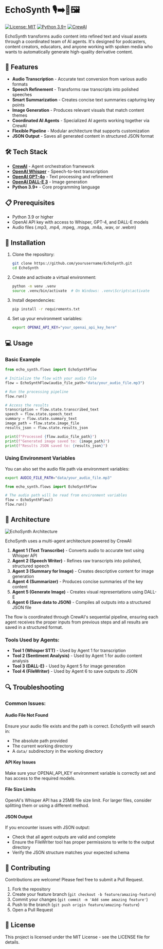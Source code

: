 # EchoSynth 🎙️➡️📝🖼️

[![License: MIT](https://img.shields.io/badge/License-MIT-yellow.svg)](https://opensource.org/licenses/MIT)
[![Python 3.9+](https://img.shields.io/badge/python-3.9+-blue.svg)](https://www.python.org/downloads/)
[![CrewAI](https://img.shields.io/badge/CrewAI-Powered-green.svg)](https://github.com/joaomdmoura/crewai)

EchoSynth transforms audio content into refined text and visual assets through a coordinated team of AI agents. It's designed for podcasters, content creators, educators, and anyone working with spoken media who wants to automatically generate high-quality derivative content.

## 🌟 Features

- **Audio Transcription** - Accurate text conversion from various audio formats
- **Speech Refinement** - Transforms raw transcripts into polished speeches
- **Smart Summarization** - Creates concise text summaries capturing key points
- **Image Generation** - Produces relevant visuals that match content themes
- **Coordinated AI Agents** - Specialized AI agents working together via CrewAI
- **Flexible Pipeline** - Modular architecture that supports customization
- **JSON Output** - Saves all generated content in structured JSON format

## 🛠️ Tech Stack

- **[CrewAI](https://github.com/joaomdmoura/crewai)** - Agent orchestration framework
- **[OpenAI Whisper](https://openai.com/research/whisper)** - Speech-to-text transcription
- **[OpenAI GPT-4o](https://openai.com/gpt-4)** - Text processing and refinement
- **[OpenAI DALL-E 3](https://openai.com/dall-e-3)** - Image generation
- **Python 3.9+** - Core programming language

## 📋 Prerequisites

- Python 3.9 or higher
- OpenAI API key with access to Whisper, GPT-4, and DALL-E models
- Audio files (.mp3, .mp4, .mpeg, .mpga, .m4a, .wav, or .webm)

## 🚀 Installation

1. Clone the repository:
   ```bash
   git clone https://github.com/yourusername/EchoSynth.git
   cd EchoSynth
   ```

2. Create and activate a virtual environment:
   ```bash
   python -m venv .venv
   source .venv/bin/activate  # On Windows: .venv\Scripts\activate
   ```

3. Install dependencies:
   ```bash
   pip install -r requirements.txt
   ```

4. Set up your environment variables:
   ```bash
   export OPENAI_API_KEY="your_openai_api_key_here"
   ```

## 💻 Usage

### Basic Example

```python
from echo_synth.flows import EchoSynthFlow

# Initialize the flow with your audio file
flow = EchoSynthFlow(audio_file_path="data/your_audio_file.mp3")

# Run the processing pipeline
flow.run()

# Access the results
transcription = flow.state.transcribed_text
speech = flow.state.speech_text
summary = flow.state.summary_text
image_path = flow.state.image_file
results_json = flow.state.results_json

print(f"Processed {flow.audio_file_path}")
print(f"Generated image saved to: {image_path}")
print(f"Results JSON saved to: {results_json}")
```

### Using Environment Variables

You can also set the audio file path via environment variables:

```bash
export AUDIO_FILE_PATH="data/your_audio_file.mp3"
```

```python
from echo_synth.flows import EchoSynthFlow

# The audio path will be read from environment variables
flow = EchoSynthFlow()
flow.run()
```

## 🧠 Architecture

![EchoSynth Architecture](https://github.com/user-attachments/assets/ee64e336-69b0-4d20-8878-1630cc4b9c13)

EchoSynth uses a multi-agent architecture powered by CrewAI:

1. **Agent 1 (Text Transcribe)** - Converts audio to accurate text using Whisper API
2. **Agent 2 (Speech Writer)** - Refines raw transcripts into polished, structured speech
3. **Agent 3 (Summary for Image)** - Creates descriptive content for image generation
4. **Agent 4 (Summarizer)** - Produces concise summaries of the key content
5. **Agent 5 (Generate Image)** - Creates visual representations using DALL-E
6. **Agent 6 (Save data to JSON)** - Compiles all outputs into a structured JSON file

The flow is coordinated through CrewAI's sequential pipeline, ensuring each agent receives the proper inputs from previous steps and all results are saved in a structured format.

### Tools Used by Agents:

- **Tool 1 (Whisper STT)** - Used by Agent 1 for transcription
- **Tool 2 (Sentiment Analysis)** - Used by Agent 1 for audio content analysis
- **Tool 3 (DALL-E)** - Used by Agent 5 for image generation
- **Tool 4 (FileWriter)** - Used by Agent 6 to save outputs to JSON

## 🔍 Troubleshooting

### Common Issues:

#### Audio File Not Found
Ensure your audio file exists and the path is correct. EchoSynth will search in:
- The absolute path provided
- The current working directory
- A `data/` subdirectory in the working directory

#### API Key Issues
Make sure your OPENAI_API_KEY environment variable is correctly set and has access to the required models.

#### File Size Limits
OpenAI's Whisper API has a 25MB file size limit. For larger files, consider splitting them or using a different method.

#### JSON Output
If you encounter issues with JSON output:
- Check that all agent outputs are valid and complete
- Ensure the FileWriter tool has proper permissions to write to the output directory
- Verify the JSON structure matches your expected schema

## 🤝 Contributing

Contributions are welcome! Please feel free to submit a Pull Request.

1. Fork the repository
2. Create your feature branch (`git checkout -b feature/amazing-feature`)
3. Commit your changes (`git commit -m 'Add some amazing feature'`)
4. Push to the branch (`git push origin feature/amazing-feature`)
5. Open a Pull Request

## 📄 License

This project is licensed under the MIT License - see the LICENSE file for details.
